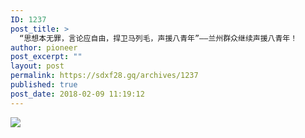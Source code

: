 ```yaml
---
ID: 1237
post_title: >
  “思想本无罪，言论应自由，捍卫马列毛，声援八青年”——兰州群众继续声援八青年！
author: pioneer
post_excerpt: ""
layout: post
permalink: https://sdxf28.gq/archives/1237
published: true
post_date: 2018-02-09 11:19:12
---
```

<img src="https://sdxf26.gq/wp-content/uploads/2018/02/889cd41e57f87dfe3d28af5ab437f58d.png" />